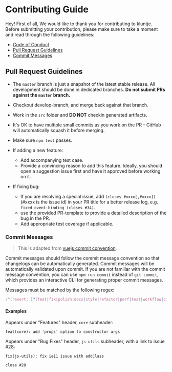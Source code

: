 # Contributing Guide

Hey! First of all, We would like to thank you for contributing to kluntje. Before submitting your contribution, please make sure to take a moment and read through the following guidelines:

- [Code of Conduct](https://github.com/kluntje/kluntje/blob/master/.github/CODE_OF_CONDUCT.md)
- [Pull Request Guidelines](#pull-request-guidelines)
- [Commit Messages](#commit-messages)

## Pull Request Guidelines

- The `master` branch is just a snapshot of the latest stable release. All development should be done in dedicated branches. **Do not submit PRs against the `master` branch.**

- Checkout develop-branch, and merge back against that branch.

- Work in the `src` folder and **DO NOT** checkin generated artifacts.

- It's OK to have multiple small commits as you work on the PR - GitHub will automatically squash it before merging.

- Make sure `npm test` passes.

- If adding a new feature:
  - Add accompanying test case.
  - Provide a convincing reason to add this feature. Ideally, you should open a suggestion issue first and have it approved before working on it.

- If fixing bug:
  - If you are resolving a special issue, add `(closes #xxxx[,#xxxx])` (#xxxx is the issue id) in your PR title for a better release log, e.g. `fixed event-binding (closes #34)`.
  - use the provided PR-template to provide a detailed description of the bug in the PR.
  - Add appropriate test coverage if applicable.


### Commit Messages

> This is adapted from [vuejs commit convention](https://github.com/vuejs/vue/blob/dev/.github/COMMIT_CONVENTION.md).

Commit messages should follow the commit message convention so that changelogs can be automatically generated. Commit messages will be automatically validated upon commit. If you are not familiar with the commit message convention, you can use `npm run commit` instead of `git commit`, which provides an interactive CLI for generating proper commit messages.


Messages must be matched by the following regex:

``` js
/^(revert: )?(feat|fix|polish|docs|style|refactor|perf|test|workflow|ci|chore|types)(\(.+\))?: .{1,50}/
```

#### Examples

Appears under "Features" header, `core` subheader:

```
feat(core): add 'props' option to constructor args
```

Appears under "Bug Fixes" header, `js-utils` subheader, with a link to issue #28:

```
fix(js-utils): fix ie11 issue with addClass

close #28
```
